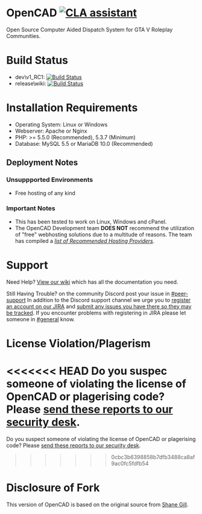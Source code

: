 # OpenCAD [![CLA assistant](https://cla-assistant.io/readme/badge/StormlightTech/openCAD-php)](https://cla-assistant.io/StormlightTech/openCAD-php)
Open Source Computer Aided Dispatch System for GTA V Roleplay Communities.

# Build Status
* dev\v1_RC1: [![Build Status](https://travis-ci.org/StormlightTech/OpenCAD-php.svg?branch=master)](https://travis-ci.org/StormlightTech/OpenCAD-php)
* release\wiki: [![Build Status](https://travis-ci.org/StormlightTech/OpenCAD-wiki.svg?branch=master)](https://travis-ci.org/StormlightTech/OpenCAD-wiki)

# Installation Requirements
* Operating System: Linux or Windows
* Webserver: Apache or Nginx
* PHP: >= 5.5.0 (Recommended), 5.3.7 (Minimum)
* Database: MySQL 5.5 or MariaDB 10.0 (Recommended)

## Deployment Notes

### Unsuppported Environments
* Free hosting of any kind

### Important Notes
* This has been tested to work on Linux, Windows and cPanel.
* The OpenCAD Development team **DOES NOT** recommend the utilization of "free" webhosting solutions due to a multitude of reasons. The team has compiled a *[list of Recommended Hosting Providers](https://github.com/StormlightTech/openCAD-php/wiki/Recommended_Hosting_Provieders)*.

# Support

Need Help? [View our wiki](https://github.com/StormlightTech/openCAD-php/wiki) which has all the documentation you need.

Still Having Trouble? on the community Discord post your issue in [#peer-support](https://discord.gg/ufBBmaN) In addition to the Discord support channel we urge you to [register an account on our JIRA](https://jira.opencad.io/secure/Signup!default.jspa) and [submit any issues you have there so they may be tracked](https://help.opencad.io/). If you encounter problems with registering in JIRA please let someone in [#general](https://discord.gg/ufBBmaN) know.

# License Violation/Plagerism

<<<<<<< HEAD
Do you suspec someone of violating the license of OpenCAD or plagerising code? Please [send these reports to our security desk](https://security.opencad.io/).
=======
Do you suspect someone of violating the license of OpenCAD or plagerising code? Please [send these reports to our security desk](https://security.opencad.io/).
>>>>>>> 0cbc3b6398858b7dfb3488ca8af9ac0fc5fdfb54

# Disclosure of Fork
This version of OpenCAD is based on the original source from [Shane Gill](https://github.com/ossified/openCad).
